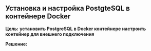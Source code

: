 ## Установка и настройка PostgteSQL в контейнере Docker

**Цель:**
**установить PostgreSQL в Docker контейнере**
**настроить контейнер для внешнего подключения**

**Решение:**
